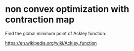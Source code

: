 # non convex optimization with contraction map

Find the global minimum point of Ackley function.

https://en.wikipedia.org/wiki/Ackley_function


